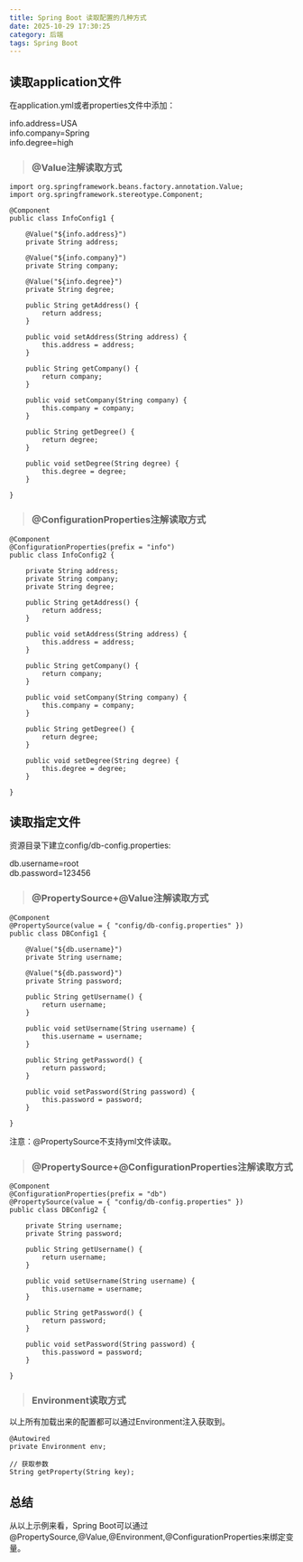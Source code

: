 ```yaml
---
title: Spring Boot 读取配置的几种方式
date: 2025-10-29 17:30:25
category: 后端
tags: Spring Boot
---
```


## 读取application文件

在application.yml或者properties文件中添加：

info.address=USA\
info.company=Spring\
info.degree=high

> ### @Value注解读取方式

```
import org.springframework.beans.factory.annotation.Value;
import org.springframework.stereotype.Component;

@Component
public class InfoConfig1 {

	@Value("${info.address}")
	private String address;

	@Value("${info.company}")
	private String company;

	@Value("${info.degree}")
	private String degree;

	public String getAddress() {
		return address;
	}

	public void setAddress(String address) {
		this.address = address;
	}

	public String getCompany() {
		return company;
	}

	public void setCompany(String company) {
		this.company = company;
	}

	public String getDegree() {
		return degree;
	}

	public void setDegree(String degree) {
		this.degree = degree;
	}

}
```

> ### @ConfigurationProperties注解读取方式

```
@Component
@ConfigurationProperties(prefix = "info")
public class InfoConfig2 {

	private String address;
	private String company;
	private String degree;

	public String getAddress() {
		return address;
	}

	public void setAddress(String address) {
		this.address = address;
	}

	public String getCompany() {
		return company;
	}

	public void setCompany(String company) {
		this.company = company;
	}

	public String getDegree() {
		return degree;
	}

	public void setDegree(String degree) {
		this.degree = degree;
	}

}
```

## 读取指定文件

资源目录下建立config/db-config.properties:

db.username=root\
db.password=123456
  
> ### @PropertySource+@Value注解读取方式

```
@Component
@PropertySource(value = { "config/db-config.properties" })
public class DBConfig1 {

	@Value("${db.username}")
	private String username;

	@Value("${db.password}")
	private String password;

	public String getUsername() {
		return username;
	}

	public void setUsername(String username) {
		this.username = username;
	}

	public String getPassword() {
		return password;
	}

	public void setPassword(String password) {
		this.password = password;
	}

}
```
注意：@PropertySource不支持yml文件读取。

> ### @PropertySource+@ConfigurationProperties注解读取方式


```
@Component
@ConfigurationProperties(prefix = "db")
@PropertySource(value = { "config/db-config.properties" })
public class DBConfig2 {

	private String username;
	private String password;

	public String getUsername() {
		return username;
	}

	public void setUsername(String username) {
		this.username = username;
	}

	public String getPassword() {
		return password;
	}

	public void setPassword(String password) {
		this.password = password;
	}

}
```

> ### Environment读取方式

以上所有加载出来的配置都可以通过Environment注入获取到。

```
@Autowired
private Environment env;

// 获取参数
String getProperty(String key);
```

## 总结

从以上示例来看，Spring Boot可以通过@PropertySource,@Value,@Environment,@ConfigurationProperties来绑定变量。
